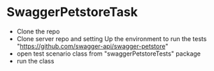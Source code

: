 # SwaggerPetstoreTask
- Clone the repo
- Clone server repo and setting Up the environment to run the tests "https://github.com/swagger-api/swagger-petstore"
- open test scenario class from "swaggerPetstoreTests" package
- run the class
